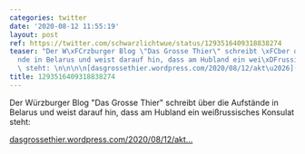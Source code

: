 ```yaml
---
categories: twitter
date: '2020-08-12 11:55:19'
layout: post
ref: https://twitter.com/schwarzlichtwue/status/1293516409318838274
teaser: "Der W\xFCrzburger Blog \"Das Grosse Thier\" schreibt \xFCber die Aufst\xE4\
  nde in Belarus und weist darauf hin, dass am Hubland ein wei\xDFrussisches Konsulat\
  \ steht: \n\n\n\n[dasgrossethier.wordpress.com/2020/08/12/akt\u2026](https://dasgrossethier.wordpress.com/2020/08/12/aktuelles-zu-belarus/)"
title: 1293516409318838274
---
```

Der Würzburger Blog "Das Grosse Thier" schreibt über die Aufstände in Belarus und weist darauf hin, dass am Hubland ein weißrussisches Konsulat steht: 



[dasgrossethier.wordpress.com/2020/08/12/akt…](https://dasgrossethier.wordpress.com/2020/08/12/aktuelles-zu-belarus/)